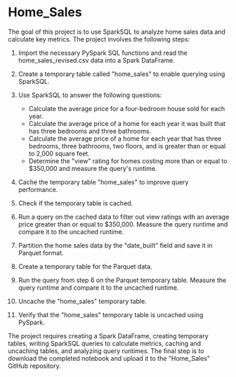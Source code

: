 # Home_Sales

The goal of this project is to use SparkSQL to analyze home sales data and calculate key metrics. The project involves the following steps:

1. Import the necessary PySpark SQL functions and read the home_sales_revised.csv data into a Spark DataFrame.

2. Create a temporary table called "home_sales" to enable querying using SparkSQL.

3. Use SparkSQL to answer the following questions:
   - Calculate the average price for a four-bedroom house sold for each year.
   - Calculate the average price of a home for each year it was built that has three bedrooms and three bathrooms.
   - Calculate the average price of a home for each year that has three bedrooms, three bathrooms, two floors, and is greater than or equal to 2,000 square feet.
   - Determine the "view" rating for homes costing more than or equal to $350,000 and measure the query's runtime.

4. Cache the temporary table "home_sales" to improve query performance.

5. Check if the temporary table is cached.

6. Run a query on the cached data to filter out view ratings with an average price greater than or equal to $350,000. Measure the query runtime and compare it to the uncached runtime.

7. Partition the home sales data by the "date_built" field and save it in Parquet format.

8. Create a temporary table for the Parquet data.

9. Run the query from step 6 on the Parquet temporary table. Measure the query runtime and compare it to the uncached runtime.

10. Uncache the "home_sales" temporary table.

11. Verify that the "home_sales" temporary table is uncached using PySpark.

The project requires creating a Spark DataFrame, creating temporary tables, writing SparkSQL queries to calculate metrics, caching and uncaching tables, and analyzing query runtimes. The final step is to download the completed notebook and upload it to the "Home_Sales" GitHub repository.
